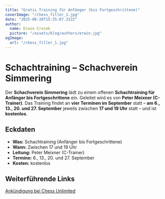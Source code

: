 ```yaml
---
title: "Gratis Training für Anfänger (bis Fortgeschrittene)"
coverImage: "/chess_filler_1.jpg"
date: "2025-08-20T15:35:07.322Z"
author:
  name: Erwin Crvcek
  picture: "/assets/blog/authors/erwin.jpg"
ogImage:
  url: "/chess_filler_1.jpg"
---
```

# Schachtraining – Schachverein Simmering

Der **Schachverein Simmering** lädt zu einem offenen **Schachtraining für Anfänger bis Fortgeschrittene** ein. Geleitet wird es von **Peter Meixner (C-Trainer)**. Das Training findet an **vier Terminen im September** statt – **am 6., 13., 20. und 27. September** jeweils zwischen **17 und 19 Uhr** statt – und ist **kostenlos**.

## Eckdaten
- **Was:** Schachtraining (Anfänger bis Fortgeschrittene)
- **Wann:** Zwischen 17 und 19 Uhr
- **Leitung:** Peter Meixner (C-Trainer)
- **Termine:** 6., 13., 20. und 27. September
- **Kosten:** kostenlos


## Weiterführende Links
[Ankündigung bei Chess Unlimited](https://www.chess-unlimited.at/gratis-schachtraining/)